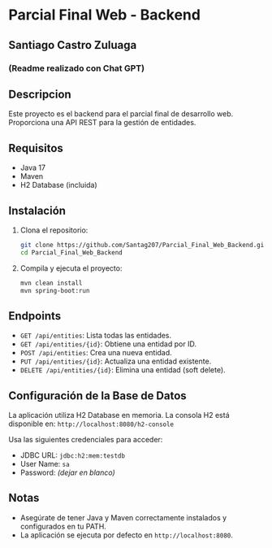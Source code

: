 # Parcial Final Web - Backend

## Santiago Castro Zuluaga 

### (Readme realizado con Chat GPT)

## Descripcion
Este proyecto es el backend para el parcial final de desarrollo web. Proporciona una API REST para la gestión de entidades.

## Requisitos

- Java 17
- Maven
- H2 Database (incluida)

## Instalación

1. Clona el repositorio:
    ```bash
    git clone https://github.com/Santag207/Parcial_Final_Web_Backend.git
    cd Parcial_Final_Web_Backend
    ```

2. Compila y ejecuta el proyecto:
    ```bash
    mvn clean install
    mvn spring-boot:run
    ```

## Endpoints

- `GET /api/entities`: Lista todas las entidades.
- `GET /api/entities/{id}`: Obtiene una entidad por ID.
- `POST /api/entities`: Crea una nueva entidad.
- `PUT /api/entities/{id}`: Actualiza una entidad existente.
- `DELETE /api/entities/{id}`: Elimina una entidad (soft delete).

## Configuración de la Base de Datos

La aplicación utiliza H2 Database en memoria. La consola H2 está disponible en:
    ```
    http://localhost:8080/h2-console
    ```

Usa las siguientes credenciales para acceder:
- JDBC URL: `jdbc:h2:mem:testdb`
- User Name: `sa`
- Password: *(dejar en blanco)*

## Notas

- Asegúrate de tener Java y Maven correctamente instalados y configurados en tu PATH.
- La aplicación se ejecuta por defecto en `http://localhost:8080`.
